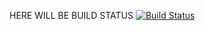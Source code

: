 HERE WILL BE BUILD STATUS
[![Build Status](http://18.156.173.57:8080/buildStatus/icon?job=Development)](http://18.156.173.57:8080/job/Development/)